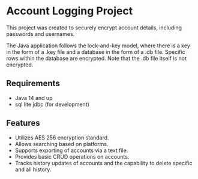 # Account Logging Project

This project was created to securely encrypt account details, including passwords and usernames.

The Java application follows the lock-and-key model, where there is a key in the form of a .key file and a database in the form of a .db file. Specific rows within the database are encrypted. Note that the .db file itself is not encrypted.

## Requirements

- Java 14 and up
- sql lite jdbc (for development)

## Features
- Utilizes AES 256 encryption standard.
- Allows searching based on platforms.
- Supports exporting of accounts via a text file.
- Provides basic CRUD operations on accounts.
- Tracks history updates of accounts and the capability to delete specific and all history.
